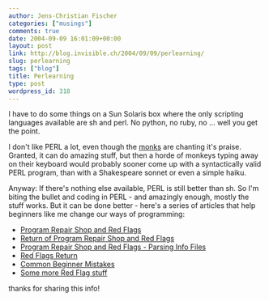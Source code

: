 ```yaml
---
author: Jens-Christian Fischer
categories: ["musings"]
comments: true
date: 2004-09-09 16:01:09+00:00
layout: post
link: http://blog.invisible.ch/2004/09/09/perlearning/
slug: perlearning
tags: ["blog"]
title: Perlearning
type: post
wordpress_id: 318
---
```


I have to do some things on a Sun Solaris box where the only scripting languages available are sh and perl. No python, no ruby, no ... well you get the point.

I don't like PERL a lot, even though the [monks](http://www.perlmonks.org/) are chanting it's praise. Granted, it can do amazing stuff, but then a horde of monkeys typing away on their keyboard would probably sooner come up with a syntactically valid PERL program, than with a Shakespeare sonnet or even a simple haiku.

Anyway: If there's nothing else available, PERL is still better than sh. So I'm biting the bullet and coding in PERL - and amazingly enough, mostly the stuff works. But it can be done better - here's a series of articles that help beginners like me change our ways of programming:


  * [Program Repair Shop and Red Flags](http://www.perl.com/pub/a/2000/04/raceinfo.html)
  * [Return of Program Repair Shop and Red Flags](http://www.perl.com/pub/a/2000/06/commify.html)
  * [Program Repair Shop and Red Flags - Parsing Info Files](http://www.perl.com/pub/a/2000/11/repair3.html)
  * [Red Flags Return](http://www.perl.com/pub/a/2000/11/repair3x.html)
  * [Common Beginner Mistakes](http://www.perlmonks.org/index.pl?node_id=46769)
  * [Some more Red Flag stuff](http://www.oreillynet.com/pub/a/network/2001/05/18/perl_redflags.html)


thanks for sharing this info!
